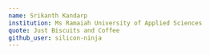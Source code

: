 ```yaml
---
name: Srikanth Kandarp
institution: Ms Ramaiah University of Applied Sciences
quote: Just Biscuits and Coffee
github_user: silicon-ninja
---
```

